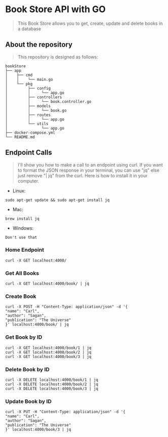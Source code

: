 Book Store API with GO
============================

> This Book Store allows you to get, create, update and delete books
> in a database

## About the repository
> This repository is designed as follows:

    bookStore
    ├── app
    │    ├── cmd
    │    │    └── main.go
    │    └── pkg
    │         ├── config
    │         │     └── app.go
    │         ├── controllers
    │         │     └── book.controller.go
    │         ├── models
    │         │     └── book.go
    │         ├── routes
    │         │     └── app.go
    │         └── utils
    │               └── app.go
    ├── docker-compose.yml
    └── README.md


## Endpoint Calls
> I'll show you how to make a call to an endpoint using curl.
> If you want to format the JSON response in your terminal, 
> you can use "jq" else just remove "| jq" from the curl.
> Here is how to install it in your computer.

- Linux: 
 ```
 sudo apt-get update && sudo apt-get install jq
 ```

- Mac:
 ```
 brew install jq
 ```

- Windows:
 ```
 Don't use that
 ```

### Home Endpoint
 ```
curl -X GET localhost:4000/
 ```

### Get All Books
 ```
curl -X GET localhost:4000/book/ | jq
 ```

### Create Book
 ```
curl -X POST -H "Content-Type: application/json" -d '{
"name": "Carl",
"author": "Sagan",
"publication": "The Universe"
}' localhost:4000/book/ | jq
 ```

### Get Book by ID
 ```
curl -X GET localhost:4000/book/1 | jq
curl -X GET localhost:4000/book/2 | jq
curl -X GET localhost:4000/book/3 | jq
 ```

### Delete Book by ID
 ```
curl -X DELETE localhost:4000/book/1 | jq
curl -X DELETE localhost:4000/book/2 | jq
curl -X DELETE localhost:4000/book/3 | jq
 ```

### Update Book by ID
 ```
curl -X PUT -H "Content-Type: application/json" -d '{
"name": "Carl",
"author": "Sagan",
"publication": "The Universe"
}' localhost:4000/book/3 | jq
 ```